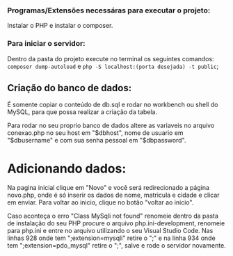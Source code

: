 ### Programas/Extensões necessáras para executar o projeto:
Instalar o PHP e
instalar o composer.

### Para iniciar o servidor:
Dentro da pasta do projeto execute no terminal os seguintes comandos:
`composer dump-autoload` e
`php -S localhost:(porta desejada) -t public`;

## Criação do banco de dados:
É somente copiar o conteúdo de db.sql e rodar no workbench ou shell do MySQL,
para que possa realizar a criação da tabela.

Para rodar no seu proprio banco de dados altere as variaveis no arquivo conexao.php 
no seu host em "$dbhost", nome de usuario em "$dbusername" e com sua senha pessoal em "$dbpassword".

# Adicionando dados:
Na pagina inicial clique em "Novo" e você será redirecionado a página novo.php,
onde é só inserir os dados de nome, matricula e cidade e clicar em enviar.
Para voltar ao inicio, clique no botão "voltar ao inicio".

Caso aconteça o erro "Class MySqli not found" renomeie dentro da pasta de instalação do seu PHP procure o arquivo php.ini-development,
renomeie para php.ini e entre no arquivo utilizando o seu Visual Studio Code. 
Nas linhas 928 onde tem ";extension=mysqli" retire o ";" e na linha 934 onde tem ";extension=pdo_mysql" retire o ";",
salve e rode o servidor novamente.